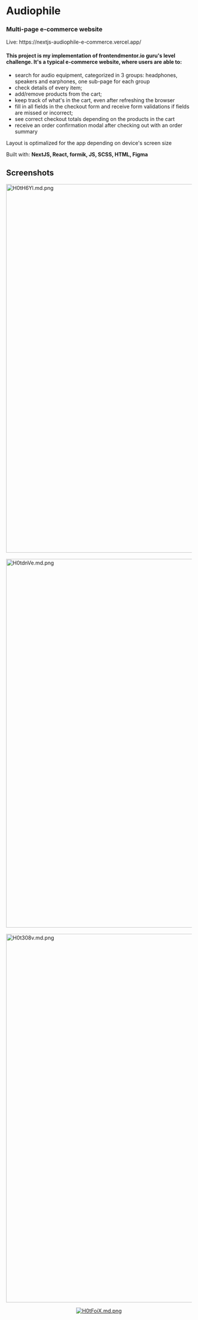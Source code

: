 <h1>Audiophile</h1>
<h3>Multi-page e-commerce website</h3>
<p>Live: https://nextjs-audiophile-e-commerce.vercel.app/</p>


<h4>This project is my implementation of frontendmentor.io guru's level challenge. It's a typical e-commerce website, where users are able to:</h4>
<ul>
<li>search for audio equipment, categorized in 3 groups: headphones, speakers and earphones, one sub-page for each group</li>
<li>check details of every item;</li>
<li>add/remove products from the cart;</li>
<li>keep track of what's in the cart, even after refreshing the browser</li>
<li>fill in all fields in the checkout form and receive form validations if fields are missed or incorrect;</li>
<li>see correct checkout totals depending on the products in the cart</li>
<li>receive an order confirmation modal after checking out with an order summary</li>
</ul>

Layout is optimalized for the app depending on device's screen size

Built with:
<strong>NextJS, React, formik, JS, SCSS, HTML, Figma</strong>

<h2>Screenshots</h2>

<a href="https://freeimage.host/i/H0tH6Yl"><img src="https://iili.io/H0tH6Yl.md.png" alt="H0tH6Yl.md.png" border="0" height="1000px"></a>&nbsp;
<a href="https://freeimage.host/i/H0tdnVe"><img src="https://iili.io/H0tdnVe.md.png" alt="H0tdnVe.md.png" border="0" height="1000px"></a>&nbsp;
<a href="https://freeimage.host/i/H0t308v"><img src="https://iili.io/H0t308v.md.png" alt="H0t308v.md.png" border="0" height="1000px"></a>
<div align="center"><a href="https://freeimage.host/i/H0tFoiX"><img src="https://iili.io/H0tFoiX.md.png" alt="H0tFoiX.md.png" border="0" ></a>

